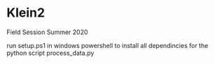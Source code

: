 # Klein2
Field Session Summer 2020

run setup.ps1 in windows powershell to install all dependincies for the python script process_data.py
 
